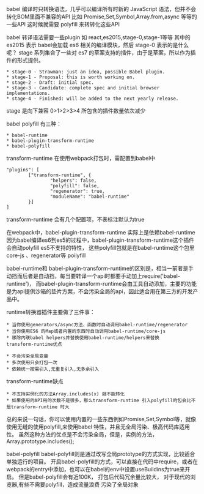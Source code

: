 babel 编译时只转换语法，几乎可以编译所有时新的 JavaScript 语法，但并不会转化BOM里面不兼容的API
比如 Promise,Set,Symbol,Array.from,async 等等的一些API
这时候就需要 polyfill 来转转化这些API

babel 转译语法需要一些plugin
如 react,es2015,stage-0,stage-1等等
其中的 es2015 表示 babel会加载 es6 相关的编译模块，然后 stage-0 表示的是什么呢？
stage 系列集合了一些对 es7 的草案支持的插件，由于是草案，所以作为插件的形式提供。
    
    * stage-0 - Strawman: just an idea, possible Babel plugin.
    * stage-1 - Proposal: this is worth working on.
    * stage-2 - Draft: initial spec.
    * stage-3 - Candidate: complete spec and initial browser implementations.
    * stage-4 - Finished: will be added to the next yearly release.
stage 是向下兼容 0>1>2>3>4 所包含的插件数量依次减少

babel polyfill 有三种：
    
    * babel-runtime
    * babel-plugin-transform-runtime
    * babel-polyfill
transform-runtime
在使用webpack打包时，需配置到babel中
    
    "plugins": [
            ["transform-runtime", {
                    "helpers": false,
                    "polyfill": false,
                    "regenerator": true,
                    "moduleName": "babel-runtime"
            }]
    ]
transform-runtime 会有几个配置项，不表标注默认为true

在webpack中，babel-plugin-transform-runtime 实际上是依赖babel-runtime
因为babel编译es6到es5的过程中，babel-plugin-transform-runtime这个插件会自动polyfill es5不支持的特性，
这些polyfill包就是在babel-runtime这个包里
core-js 、regenerator等 poiiyfill

babel-runtime和 babel-plugin-transform-runtime的区别是，相当一前者是手动挡而后者是自动挡，每当要转译一个api时都要手动加上require('babel-runtime')，
而babel-plugin-transform-runtime会由工具自动添加，主要的功能是为api提供沙箱的垫片方案，不会污染全局的api，因此适合用在第三方的开发产品中。

runtime转换器插件主要做了三件事：
    
    * 当你使用generators/async方法、函数时自动调用babel-runtime/regenerator
    * 当你使用ES6 的Map或者内置的东西时自动调用babel-runtime/core-js
    * 移除内联babel helpers并替换使用babel-runtime/helpers来替换
    transform-runtime优点
    
    * 不会污染全局变量
    * 多次使用只会打包一次
    * 依赖统一按需引入,无重复引入,无多余引入
transform-runtime缺点
    
    * 不支持实例化的方法Array.includes(x) 就不能转化
    * 如果使用的API用的次数不是很多，那么transform-runtime 引入polyfill的包会比不是transform-runtime 时大
总的来说一句话，你可以使用内置的一些东西例如Promise,Set,Symbol等，就像使用无缝的使用polyfill,来使用babel 特性，并且无全局污染、极高代码库适用性。
虽然这种方法的优点是不会污染全局，但是，实例的方法，
Array.prototype.includes();

babel-polyfill
babel-polyfill则是通过改写全局prototype的方式实现，比较适合单独运行的项目。
开启babel-polyfill的方式，可以直接在代码中require，或者在webpack的entry中添加，也可以在babel的env中设置useBuildins为true来开启。
但是babel-polyfill会有近100K，
打包后代码冗余量比较大，
对于现代的浏览器,有些不需要polyfill，造成流量浪费
污染了全局对象